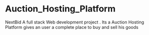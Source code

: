 # Auction_Hosting_Platform
NextBid A full stack Web development project . Its a Auction Hosting Platform gives an user a complete place to buy and sell his goods 
